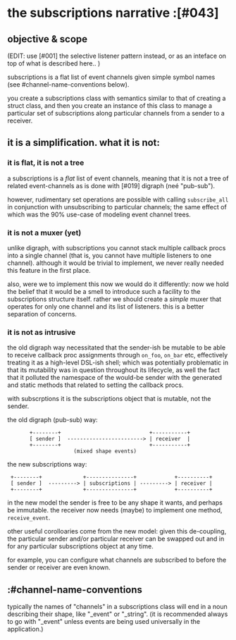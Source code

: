 # the subscriptions narrative :[#043]

## objective & scope

(EDIT: use [#001] the selective listener pattern instead, or as an inteface on
top of what is described here.. )

subscriptions is a flat list of event channels given simple symbol names
(see #channel-name-conventions below).

you create a subscriptions class with semantics similar to that of
creating a struct class, and then you create an instance of this class to
manage a particular set of subscriptions along particular channels from
a sender to a receiver.





## it is a simplification. what it is not:

### it is flat, it is not a tree

a subscriptions is a *flat* list of event channels, meaning that it is not a
tree of related event-channels as is done with [#019] digraph (neé "pub-sub").

however, rudimentary set operations are possible with calling
`subscribe_all` in conjunction with unsubscribing to particular
channels; the same effect of which was the 90% use-case of modeling
event channel trees.


### it is not a muxer (yet)

unlike digraph, with subscriptions you cannot stack multiple callback
procs into a single channel (that is, you cannot have multiple listeners
to one channel). although it would be trivial to implement, we never
really needed this feature in the first place.

also, were we to implement this now we would do it differently: now we
hold the belief that it would be a smell to introduce such a facility to
the subscriptions structure itself. rather we should create a *simple*
muxer that operates for only one channel and its list of listeners.
this is a better separation of concerns.



### it is not as intrusive

the old digraph way necessitated that the sender-ish be mutable to be
able to receive callback proc assignments through `on_foo`, `on_bar` etc,
effectively treating it as a high-level DSL-ish shell; which was
potentially problematic in that its mutability was in question
throughout its lifecycle, as well the fact that it polluted the namespace
of the would-be sender with the generated and static methods that related
to setting the callback procs.

with subscrptions it is the subscriptions object that is mutable, not
the sender.


the old digraph (pub-sub) way:


           +--------+                            +-----------+
           [ sender ]  ------------------------> | receiver  |
           +--------+                            +-----------+
                         (mixed shape events)


the new subscriptions way:


     +--------+             +---------------+            +----------+
     [ sender ]  ---------> | subscriptions | ---------> | receiver |
     +--------+             +---------------+            +----------+


in the new model the sender is free to be any shape it wants, and perhaps
be immutable. the receiver now needs (maybe) to implement one method,
`receive_event`.


other useful corolloaries come from the new model: given this
de-coupling, the particular sender and/or particular receiver can be
swapped out and in for any particular subscriptions object at any time.

for example, you can configure what channels are subscribed to before the
sender or receiver are even known.




## :#channel-name-conventions

typically the names of "channels" in a subscriptions class will end in a
noun describing their shape, like "_event" or "_string". (it is
recommended always to go with "_event" unless events are being used
universally in the application.)
